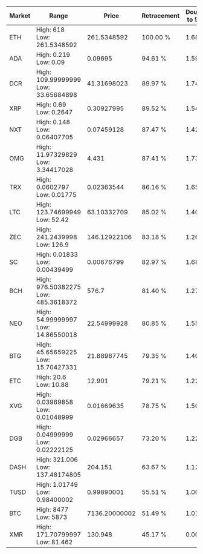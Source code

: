 | Market | Range | Price| Retracement | Doubles to 50% |
| --- | --- | --- | --- | --- |
| ETH | High: 618<br />Low: 261.5348592 | 261.5348592 | 100.00 % | 1.68 |
| ADA | High: 0.219<br />Low: 0.09 | 0.09695 | 94.61 % | 1.59 |
| DCR | High: 109.99999999<br />Low: 33.65684898 | 41.31698023 | 89.97 % | 1.74 |
| XRP | High: 0.69<br />Low: 0.2647 | 0.30927995 | 89.52 % | 1.54 |
| NXT | High: 0.148<br />Low: 0.06407705 | 0.07459128 | 87.47 % | 1.42 |
| OMG | High: 11.97329829<br />Low: 3.34417028 | 4.431 | 87.41 % | 1.73 |
| TRX | High: 0.0602797<br />Low: 0.01775 | 0.02363544 | 86.16 % | 1.65 |
| LTC | High: 123.74699949<br />Low: 52.42 | 63.10332709 | 85.02 % | 1.40 |
| ZEC | High: 241.2439998<br />Low: 126.9 | 146.12922106 | 83.18 % | 1.26 |
| SC | High: 0.01833<br />Low: 0.00439499 | 0.00676799 | 82.97 % | 1.68 |
| BCH | High: 976.50382275<br />Low: 485.3618372 | 576.7 | 81.40 % | 1.27 |
| NEO | High: 54.99999997<br />Low: 14.86550018 | 22.54999928 | 80.85 % | 1.55 |
| BTG | High: 45.65659225<br />Low: 15.70427331 | 21.88967745 | 79.35 % | 1.40 |
| ETC | High: 20.6<br />Low: 10.88 | 12.901 | 79.21 % | 1.22 |
| XVG | High: 0.03969858<br />Low: 0.01048999 | 0.01669635 | 78.75 % | 1.50 |
| DGB | High: 0.04999999<br />Low: 0.02222125 | 0.02966657 | 73.20 % | 1.22 |
| DASH | High: 321.006<br />Low: 137.48174805 | 204.151 | 63.67 % | 1.12 |
| TUSD | High: 1.01749<br />Low: 0.98400002 | 0.99890001 | 55.51 % | 1.00 |
| BTC | High: 8477<br />Low: 5873 | 7136.20000002 | 51.49 % | 1.01 |
| XMR | High: 171.70799997<br />Low: 81.462 | 130.948 | 45.17 % | 0.00 |
